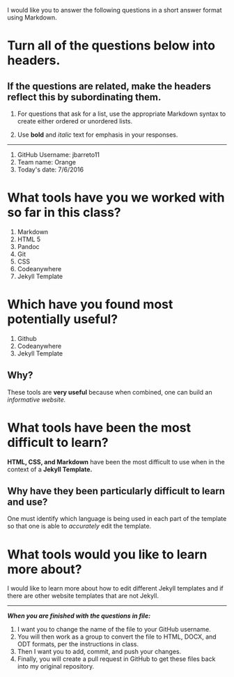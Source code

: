 I would like you to answer the following questions in a short answer format using Markdown. 

# Turn all of the questions below into headers. 

## If the questions are related, make the headers reflect this by subordinating them.  

1. For questions that ask for a list, use the appropriate Markdown syntax to create either ordered or unordered lists. 

2. Use **bold** and *italic* text for emphasis in your responses.

* * *

1. GitHub Username: jbarreto11
2. Team name: Orange
3. Today's date: 7/6/2016

# What tools have you we worked with so far in this class?
1. Markdown
2. HTML 5 
3. Pandoc 
4. Git
5. CSS
6. Codeanywhere
7. Jekyll Template

# Which have you found most potentially useful? 
1. Github
2. Codeanywhere
3. Jekyll Template 

## Why? 
These tools are **very useful** because when combined, one can build an *informative website.*

# What tools have been the most difficult to learn? 
**HTML, CSS, and Markdown** have been the most difficult to use when in the context of a **Jekyll Template.**

## Why have they been particularly difficult to learn and use?
One must identify which language is being used in each part of the template so that one is able to *accurately* edit the template.

# What tools would you like to learn more about?
I would like to learn more about how to edit different Jekyll templates and if there are other website templates that are not Jekyll.
* * * 

***When you are finished with the questions in file:*** 

1. I want you to change the name of the file to your GitHub username. 
2. You will then work as a group to convert the file to HTML, DOCX, and ODT formats, per the instructions in  class. 
3. Then I want you to add, commit, and push your changes. 
4. Finally, you will create a pull request in GitHub to get these files back into my original repository. 